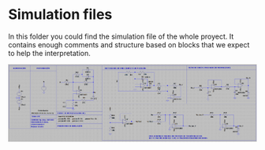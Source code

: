 # Simulation files
In this folder you could find the simulation file of the whole proyect. It contains enough comments and structure based on blocks that we expect to help the interpretation.

![Simulatio Overview](../Documentation/Images/Helpers/Simulation.png)